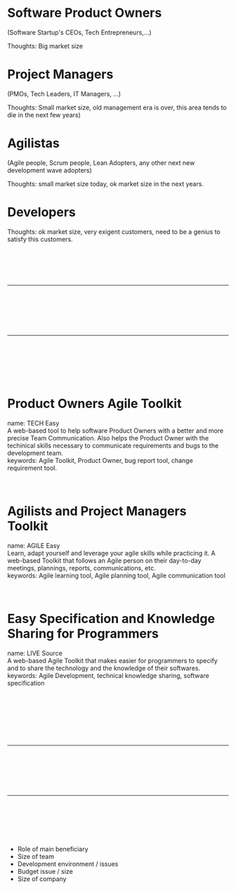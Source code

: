 # Software Product Owners #
(Software Startup's CEOs, Tech Entrepreneurs,...)

Thoughts: Big market size



# Project Managers #
(PMOs, Tech Leaders, IT Managers, ...)

Thoughts: Small market size, old management era is over, this area tends to die in the next few years)


# Agilistas #
(Agile people, Scrum people, Lean Adopters, any other next new development wave adopters)

Thoughts: small market size today, ok market size in the next years.


# Developers #

Thoughts: ok market size, very exigent customers, need to be a genius to satisfy this customers.

<br><br>
<br>
<br>
<hr><br>
<br>
<br>
<br>
<br>
<hr><br>
<br>
<br>
<br><br>
<h1>Product Owners Agile Toolkit</h1>

name: TECH Easy<br>
A web-based tool to help software Product Owners with a better and more precise Team Communication. Also helps the Product Owner with the techinical skills necessary to communicate requirements and bugs to the development team.<br>
keywords:  Agile Toolkit, Product Owner, bug report tool, change requirement tool.<br>
<br>
<br>
<h1>Agilists and Project Managers Toolkit</h1>

name: AGILE Easy<br>
Learn, adapt yourself and leverage your agile skills while practicing it. A web-based Toolkit that follows an Agile person on their day-to-day meetings, plannings, reports, communications, etc.<br>
keywords: Agile learning tool, Agile planning tool, Agile communication tool<br>
<br>
<br>
<h1>Easy Specification and Knowledge Sharing  for Programmers</h1>

name: LIVE Source<br>
A web-based Agile Toolkit that makes easier for programmers to specify and to share the technology and the knowledge of their softwares.<br>
keywords: Agile Development, technical knowledge sharing, software specification<br>
<br>
<br>
<br>
<br><br>
<br>
<br>
<hr><br>
<br>
<br>
<br>
<br>
<hr><br>
<br>
<br>
<br><br>

- Role of main beneficiary<br>
- Size of team<br>
- Development environment / issues<br>
- Budget issue / size<br>
- Size of company
